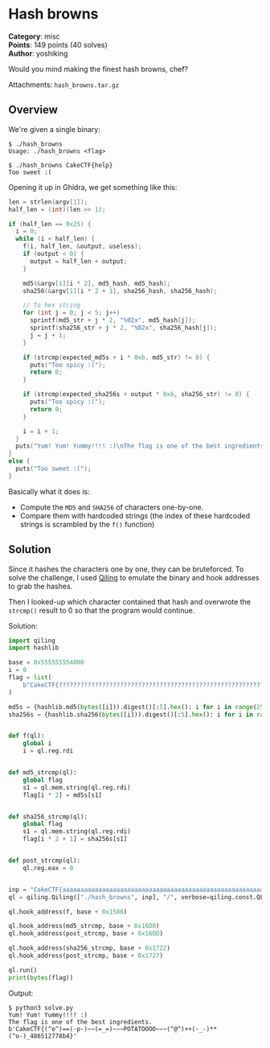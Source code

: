 # Hash browns

**Category**: misc \
**Points**: 149 points (40 solves) \
**Author**: yoshiking

Would you mind making the finest hash browns, chef?

Attachments: `hash_browns.tar.gz`

## Overview

We're given a single binary:
```
$ ./hash_browns
Usage: ./hash_browns <flag>

$ ./hash_browns CakeCTF{help}
Too sweet :(
```

Opening it up in Ghidra, we get something like this:

```c
len = strlen(argv[1]);
half_len = (int)(len >> 1);

if (half_len == 0x25) {
  i = 0;
  while (i < half_len) {
    f(i, half_len, &output, useless);
    if (output < 0) {
      output = half_len + output;
    }

    md5(&argv[1][i * 2], md5_hash, md5_hash);
    sha256(&argv[1][i * 2 + 1], sha256_hash, sha256_hash);

    // To hex string
    for (int j = 0; j < 5; j++)
      sprintf(md5_str + j * 2, "%02x", md5_hash[j]);
      sprintf(sha256_str + j * 2, "%02x", sha256_hash[j]);
      j = j + 1;
    }

    if (strcmp(expected_md5s + i * 0xb, md5_str) != 0) {
      puts("Too spicy :(");
      return 0;
    }

    if (strcmp(expected_sha256s + output * 0xb, sha256_str) != 0) {
      puts("Too spicy :(");
      return 0;
    }

    i = i + 1;
  }
  puts("Yum! Yum! Yummy!!!! :)\nThe flag is one of the best ingredients.");
}
else {
  puts("Too sweet :(");
}
```

Basically what it does is:
- Compute the `MD5` and `SHA256` of characters one-by-one.
- Compare them with hardcoded strings (the index of these hardcoded strings is
  scrambled by the `f()` function)

## Solution

Since it hashes the characters one by one, they can be bruteforced. To solve
the challenge, I used [Qiling](https://github.com/qilingframework/qiling) to
emulate the binary and hook addresses to grab the hashes.

Then I looked-up which character contained that hash and overwrote the
`strcmp()` result to 0 so that the program would continue.

Solution:
```python
import qiling
import hashlib

base = 0x555555554000
i = 0
flag = list(
    b"CakeCTF{?????????????????????????????????????????????????????????????????}"
)

md5s = {hashlib.md5(bytes([i])).digest()[:5].hex(): i for i in range(255)}
sha256s = {hashlib.sha256(bytes([i])).digest()[:5].hex(): i for i in range(255)}


def f(ql):
    global i
    i = ql.reg.rdi


def md5_strcmp(ql):
    global flag
    s1 = ql.mem.string(ql.reg.rdi)
    flag[i * 2] = md5s[s1]


def sha256_strcmp(ql):
    global flag
    s1 = ql.mem.string(ql.reg.rdi)
    flag[i * 2 + 1] = sha256s[s1]


def post_strcmp(ql):
    ql.reg.eax = 0


inp = "CakeCTF{aaaaaaaaaaaaaaaaaaaaaaaaaaaaaaaaaaaaaaaaaaaaaaaaaaaaaaaaaaaaaaaaa}"
ql = qiling.Qiling(["./hash_browns", inp], "/", verbose=qiling.const.QL_VERBOSE.OFF)

ql.hook_address(f, base + 0x1586)

ql.hook_address(md5_strcmp, base + 0x16D8)
ql.hook_address(post_strcmp, base + 0x16DD)

ql.hook_address(sha256_strcmp, base + 0x1722)
ql.hook_address(post_strcmp, base + 0x1727)

ql.run()
print(bytes(flag))
```

Output:
```
$ python3 solve.py
Yum! Yum! Yummy!!!! :)
The flag is one of the best ingredients.
b'CakeCTF{(^o^)==(-p-)~~(=_=)~~~POTATOOOO~~~(^@^)++(-_-)**(^o-)_486512778b4}'
```
